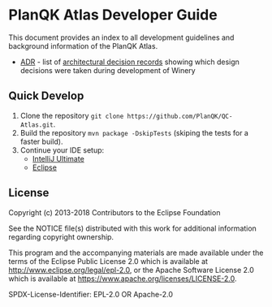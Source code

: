 # PlanQK Atlas Developer Guide

This document provides an index to all development guidelines and background information of the PlanQK Atlas.

- [ADR](../adr) - list of [architectural decision records](https://adr.github.io) showing which design decisions were taken during development of Winery

## Quick Develop

1. Clone the repository `git clone https://github.com/PlanQK/QC-Atlas.git`.
2. Build the repository `mvn package -DskipTests` (skiping the tests for a faster build).
3. Continue your IDE setup:
    - [IntelliJ Ultimate](config/IntelliJ%20IDEA/)
    - [Eclipse](config/Eclipse/)

## License

Copyright (c) 2013-2018 Contributors to the Eclipse Foundation

See the NOTICE file(s) distributed with this work for additional
information regarding copyright ownership.

This program and the accompanying materials are made available under the
terms of the Eclipse Public License 2.0 which is available at
http://www.eclipse.org/legal/epl-2.0, or the Apache Software License 2.0
which is available at https://www.apache.org/licenses/LICENSE-2.0.

SPDX-License-Identifier: EPL-2.0 OR Apache-2.0
